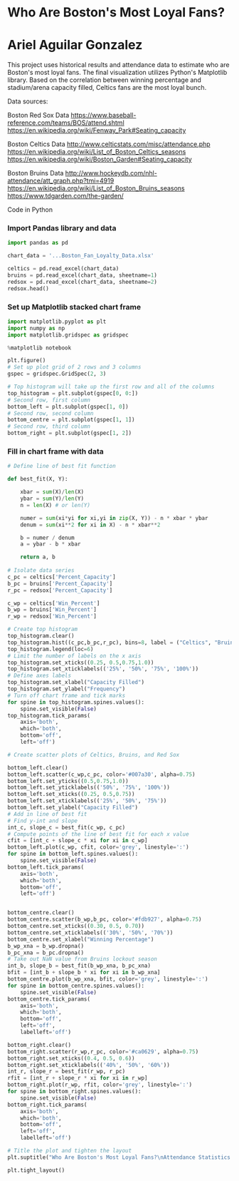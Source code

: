 # Who Are Boston's Most Loyal Fans?
# Ariel Aguilar Gonzalez

This project uses historical results and attendance data to estimate who are Boston's most loyal fans. The final visualization utilizes Python's Matplotlib library. Based on the correlation between winning percentage and stadium/arena capacity filled, Celtics fans are the most loyal bunch.

Data sources:

Boston Red Sox Data
https://www.baseball-reference.com/teams/BOS/attend.shtml
https://en.wikipedia.org/wiki/Fenway_Park#Seating_capacity

Boston Celtics Data
http://www.celticstats.com/misc/attendance.php
https://en.wikipedia.org/wiki/List_of_Boston_Celtics_seasons
https://en.wikipedia.org/wiki/Boston_Garden#Seating_capacity

Boston Bruins Data
http://www.hockeydb.com/nhl-attendance/att_graph.php?tmi=4919
https://en.wikipedia.org/wiki/List_of_Boston_Bruins_seasons
https://www.tdgarden.com/the-garden/

Code in Python

### Import Pandas library and data

```Python
import pandas as pd

chart_data = '...Boston_Fan_Loyalty_Data.xlsx'

celtics = pd.read_excel(chart_data)
bruins = pd.read_excel(chart_data, sheetname=1)
redsox = pd.read_excel(chart_data, sheetname=2)
redsox.head()

```

### Set up Matplotlib stacked chart frame

```Python
import matplotlib.pyplot as plt
import numpy as np
import matplotlib.gridspec as gridspec

%matplotlib notebook

plt.figure()
# Set up plot grid of 2 rows and 3 columns
gspec = gridspec.GridSpec(2, 3)

# Top histogram will take up the first row and all of the columns
top_histogram = plt.subplot(gspec[0, 0:])
# Second row, first column
bottom_left = plt.subplot(gspec[1, 0])
# Second row, second column
bottom_centre = plt.subplot(gspec[1, 1])
# Second row, third column
bottom_right = plt.subplot(gspec[1, 2])
```

### Fill in chart frame with data

```Python
# Define line of best fit function

def best_fit(X, Y):

    xbar = sum(X)/len(X)
    ybar = sum(Y)/len(Y)
    n = len(X) # or len(Y)

    numer = sum(xi*yi for xi,yi in zip(X, Y)) - n * xbar * ybar
    denum = sum(xi**2 for xi in X) - n * xbar**2

    b = numer / denum
    a = ybar - b * xbar

    return a, b
    
# Isolate data series
c_pc = celtics['Percent_Capacity']
b_pc = bruins['Percent_Capacity']
r_pc = redsox['Percent_Capacity']

c_wp = celtics['Win_Percent']
b_wp = bruins['Win_Percent']
r_wp = redsox['Win_Percent']

# Create top histogram
top_histogram.clear()
top_histogram.hist((c_pc,b_pc,r_pc), bins=8, label = ("Celtics", "Bruins", "Red Sox"), color=['#007a30','#fdb927','#ca0629'], alpha=0.75)
top_histogram.legend(loc=6)
# Limit the number of labels on the x axis
top_histogram.set_xticks((0.25, 0.5,0.75,1.0))
top_histogram.set_xticklabels(('25%', '50%', '75%', '100%'))
# Define axes labels
top_histogram.set_xlabel("Capacity Filled")
top_histogram.set_ylabel("Frequency")
# Turn off chart frame and tick marks
for spine in top_histogram.spines.values():
    spine.set_visible(False)
top_histogram.tick_params(
    axis='both',          
    which='both',      
    bottom='off',      
    left='off')

# Create scatter plots of Celtics, Bruins, and Red Sox

bottom_left.clear()
bottom_left.scatter(c_wp,c_pc, color='#007a30', alpha=0.75)
bottom_left.set_yticks((0.5,0.75,1.0))
bottom_left.set_yticklabels(('50%', '75%', '100%'))
bottom_left.set_xticks((0.25, 0.5,0.75))
bottom_left.set_xticklabels(('25%', '50%', '75%'))
bottom_left.set_ylabel("Capacity Filled")
# Add in line of best fit
# Find y-int and slope
int_c, slope_c = best_fit(c_wp, c_pc)
# Compute points of the line of best fit for each x value
cfit = [int_c + slope_c * xi for xi in c_wp]
bottom_left.plot(c_wp, cfit, color='grey', linestyle=':')
for spine in bottom_left.spines.values():
    spine.set_visible(False)
bottom_left.tick_params(
    axis='both',          
    which='both',      
    bottom='off',      
    left='off')


bottom_centre.clear()
bottom_centre.scatter(b_wp,b_pc, color='#fdb927', alpha=0.75)
bottom_centre.set_xticks((0.30, 0.5, 0.70))
bottom_centre.set_xticklabels(('30%', '50%', '70%'))
bottom_centre.set_xlabel("Winning Percentage")
b_wp_xna = b_wp.dropna()
b_pc_xna = b_pc.dropna()
# Take out NaN value from Bruins lockout season
int_b, slope_b = best_fit(b_wp_xna, b_pc_xna)
bfit = [int_b + slope_b * xi for xi in b_wp_xna]
bottom_centre.plot(b_wp_xna, bfit, color='grey', linestyle=':')
for spine in bottom_centre.spines.values():
    spine.set_visible(False)
bottom_centre.tick_params(
    axis='both',          
    which='both',      
    bottom='off',      
    left='off',
    labelleft='off') 

bottom_right.clear()
bottom_right.scatter(r_wp,r_pc, color='#ca0629', alpha=0.75)
bottom_right.set_xticks((0.4, 0.5, 0.6))
bottom_right.set_xticklabels(('40%', '50%', '60%'))
int_r, slope_r = best_fit(r_wp, r_pc)
rfit = [int_r + slope_r * xi for xi in r_wp]
bottom_right.plot(r_wp, rfit, color='grey', linestyle=':')
for spine in bottom_right.spines.values():
    spine.set_visible(False)
bottom_right.tick_params(
    axis='both',          
    which='both',      
    bottom='off',      
    left='off',
    labelleft='off')

# Title the plot and tighten the layout
plt.suptitle("Who Are Boston's Most Loyal Fans?\nAttendance Statistics 1960-2016")

plt.tight_layout()

```
    


